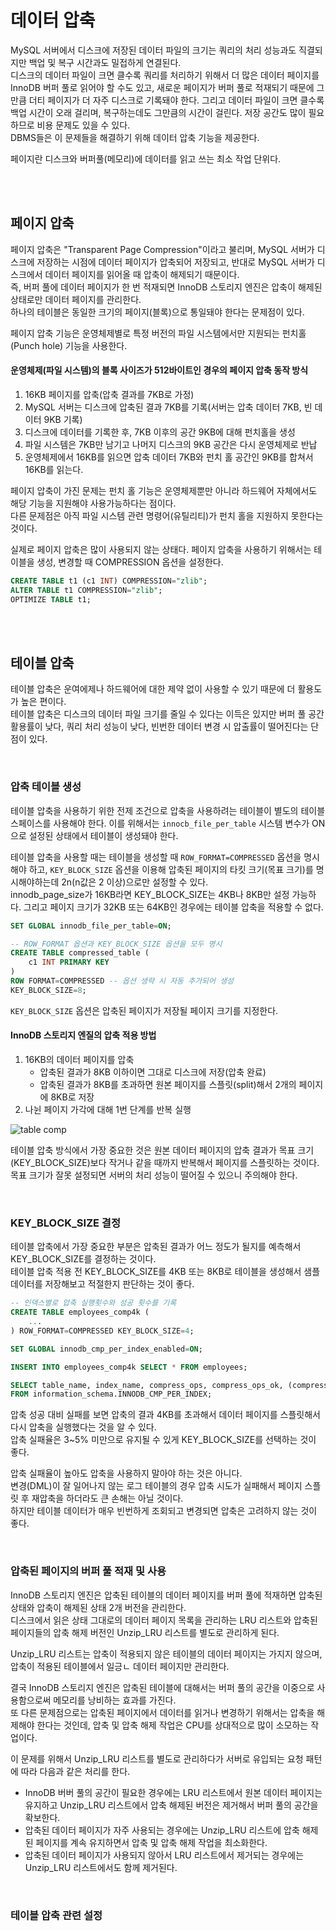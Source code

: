 # 데이터 압축

MySQL 서버에서 디스크에 저장된 데이터 파일의 크기는 쿼리의 처리 성능과도 직결되지만 백업 및 복구 시간과도 밀접하게 연결된다.  
디스크의 데이터 파일이 크면 클수록 쿼리를 처리하기 위해서 더 많은 데이터 페이지를 InnoDB 버퍼 풀로 읽어야 할 수도 있고, 새로운 페이지가 버퍼 풀로 적재되기 때문에 그만큼 더티 페이지가 더 자주 디스크로 기록돼야 한다. 그리고 데이터 파일이 크면 클수록 백업 시간이 오래 걸리며, 복구하는데도 그만큼의 시간이 걸린다. 저장 공간도 많이 필요하므로 비용 문제도 있을 수 있다.  
DBMS들은 이 문제들을 해결하기 위해 데이터 압축 기능을 제공한다.  

페이지란 디스크와 버퍼풀(메모리)에 데이터를 읽고 쓰는 최소 작업 단위다.  

<br/>
<br/>

## 페이지 압축

페이지 압축은 "Transparent Page Compression"이라고 불리며, MySQL 서버가 디스크에 저장하는 시점에 데이터 페이지가 압축되어 저장되고, 반대로 MySQL 서버가 디스크에서 데이터 페이지를 읽어올 때 압축이 해제되기 때문이다.  
즉, 버퍼 풀에 데이터 페이지가 한 번 적재되면 InnoDB 스토리지 엔진은 압축이 해제된 상태로만 데이터 페이지를 관리한다.  
하나의 테이블은 동일한 크기의 페이지(블록)으로 통일돼야 한다는 문제점이 있다.  

페이지 압축 기능은 운영체제별로 특정 버전의 파일 시스템에서만 지원되는 펀치홀(Punch hole) 기능을 사용한다.  

#### 운영체제(파일 시스템)의 블록 사이즈가 512바이트인 경우의 페이지 압축 동작 방식

1. 16KB 페이지를 압축(압축 결과를 7KB로 가정)
2. MySQL 서버는 디스크에 압축된 결과 7KB를 기록(서버는 압축 데이터 7KB, 빈 데이터 9KB 기록)
3. 디스크에 데이터를 기록한 후, 7KB 이후의 공간 9KB에 대해 펀치홀을 생성
4. 파일 시스템은 7KB만 남기고 나머지 디스크의 9KB 공간은 다시 운영체제로 반납  
5. 운영체제에서 16KB를 읽으면 압축 데이터 7KB와 펀치 홀 공간인 9KB를 합쳐서 16KB를 읽는다.  

페이지 압축이 가진 문제는 펀치 홀 기능은 운영체제뿐만 아니라 하드웨어 자체에서도 해당 기능을 지원해야 사용가능하다는 점이다.  
다른 문제점은 아직 파일 시스템 관련 명령어(유틸리티)가 펀치 홀을 지원하지 못한다는 것이다.  

실제로 페이지 압축은 많이 사용되지 않는 상태다. 페이지 압축을 사용하기 위해서는 테이블을 생성, 변경할 때 COMPRESSION 옵션을 설정한다.  
```sql
CREATE TABLE t1 (c1 INT) COMPRESSION="zlib";
ALTER TABLE t1 COMPRESSION="zlib";
OPTIMIZE TABLE t1;
```

<br/>
<br/>

## 테이블 압축

테이블 압축은 운여에제나 하드웨어에 대한 제약 없이 사용할 수 있기 때문에 더 활용도가 높은 편이다.  
테이블 압축은 디스크의 데이터 파일 크기를 줄일 수 있다는 이득은 있지만 버퍼 풀 공간 활용률이 낮다, 쿼리 처리 성능이 낮다, 빈번한 데이터 변경 시 압출률이 떨어진다는 단점이 있다.  

<br/>

### 압축 테이블 생성

테이블 압축을 사용하기 위한 전제 조건으로 압축을 사용하려는 테이블이 별도의 테이블 스페이스를 사용해야 한다. 이를 위해서는 `innocb_file_per_table` 시스템 변수가 ON으로 설정된 상태에서 테이블이 생성돼야 한다.  

테이블 압축을 사용할 때는 테이블을 생성할 때 `ROW_FORMAT=COMPRESSED` 옵션을 명시해야 하고, `KEY_BLOCK_SIZE` 옵션을 이용해 압축된 페이지의 타킷 크기(목표 크기)를 명시해야하는데 2n(n값은 2 이상)으로만 설정할 수 있다.  
innodb_page_size가 16KB라면 KEY_BLOCK_SIZE는 4KB나 8KB만 설정 가능하다. 그리고 페이지 크기가 32KB 또는 64KB인 경우에는 테이블 압축을 적용할 수 없다.  



```sql
SET GLOBAL innodb_file_per_table=ON;

-- ROW_FORMAT 옵션과 KEY_BLOCK_SIZE 옵션을 모두 명시
CREATE TABLE compressed_table (
    c1 INT PRIMARY KEY
)
ROW FORMAT=COMPRESSED -- 옵션 생략 시 자동 추가되어 생성
KEY_BLOCK_SIZE=8;
```

`KEY_BLOCK_SIZE` 옵션은 압축된 페이지가 저장될 페이지 크기를 지정한다.  

#### InnoDB 스토리지 엔질의 압축 적용 방법

1. 16KB의 데이터 페이지를 압축  
    - 압축된 결과가 8KB 이하이면 그대로 디스크에 저장(압축 완료)
    - 압축된 결과가 8KB를 초과하면 원본 페이지를 스플릿(split)해서 2개의 페이지에 8KB로 저장
2. 나뉜 페이지 가각에 대해 1번 단계를 반복 실행  

![table comp](https://blog.kakaocdn.net/dn/ub3qH/btrpu28ct6N/t6tXD2hALBgEkopWDYeoi0/img.png)  

테이블 압축 방식에서 가장 중요한 것은 원본 데이터 페이지의 압축 결과가 목표 크기(KEY_BLOCK_SIZE)보다 작거나 같을 때까지 반복해서 페이지를 스플릿하는 것이다.  
목표 크기가 잘못 설정되면 서버의 처리 성능이 떨어질 수 있으니 주의해야 한다.  


<br/>

### KEY_BLOCK_SIZE 결정

테이블 압축에서 가장 중요한 부분은 압축된 결과가 어느 정도가 될지를 예측해서 KEY_BLOCK_SIZE를 결정하는 것이다.  
테이블 압축 적용 전 KEY_BLOCK_SIZE를 4KB 또는 8KB로 테이블을 생성해서 샘플 데이터를 저장해보고 적절한지 판단하는 것이 좋다.  

```sql
-- 인덱스별로 압축 실행횟수와 성공 횟수를 기록
CREATE TABLE employees_comp4k (
    ...
) ROW_FORMAT=COMPRESSED KEY_BLOCK_SIZE=4;

SET GLOBAL innodb_cmp_per_index_enabled=ON;

INSERT INTO employees_comp4k SELECT * FROM employees;

SELECT table_name, index_name, compress_ops, compress_ops_ok, (compress_ops-compress_opt_ok) / compress_ops * 100 as compression_failure_percent
FROM information_schema.INNODB_CMP_PER_INDEX;
```

압축 성공 대비 실패를 보면 압축의 결과 4KB를 초과해서 데이터 페이지를 스플릿해서 다시 압축을 실행했다는 것을 알 수 있다.  
압축 실패율은 3~5% 미만으로 유지될 수 있게 KEY_BLOCK_SIZE를 선택하는 것이 좋다.  

압축 실패율이 높아도 압축을 사용하지 말아야 하는 것은 아니다.  
변경(DML)이 잘 일어나지 않는 로그 테이블의 경우 압축 시도가 실패해서 페이지 스플릿 후 재압축을 하더라도 큰 손해는 아닐 것이다.  
하지만 테이블 데이터가 매우 빈번하게 조회되고 변경되면 압축은 고려하지 않는 것이 좋다.  

<br/>

### 압축된 페이지의 버퍼 풀 적재 및 사용

InnoDB 스토리지 엔진은 압축된 테이블의 데이터 페이지를 버퍼 풀에 적재하면 압축된 상태와 압축이 해제된 상태 2개 버전을 관리한다.  
디스크에서 읽은 상태 그대로의 데이터 페이지 목록을 관리하는 LRU 리스트와 압축된 페이지들의 압축 해제 버전인 Unzip_LRU 리스트를 별도로 관리하게 된다.  

Unzip_LRU 리스트는 압축이 적용되지 않은 테이블의 데이터 페이지는 가지지 않으며, 압축이 적용된 테이블에서 일긍ㄴ 데이터 페이지만 관리한다.  

결국 InnoDB 스토리지 엔진은 압축된 테이블에 대해서는 버퍼 풀의 공간을 이중으로 사용함으로써 메모리를 낭비하는 효과를 가진다.  
또 다른 문제점으로는 압축된 페이지에서 데이터를 읽거나 변경하기 위해서는 압축을 해제해야 한다는 것인데, 압축 및 압축 해제 작업은 CPU를 상대적으로 많이 소모하는 작업이다.  

이 문제를 위해서 Unzip_LRU 리스트를 별도로 관리하다가 서버로 유입되는 요청 패턴에 따라 다음과 같은 처리를 한다.  

- InnoDB 버버 풀의 공간이 필요한 경우에는 LRU 리스트에서 원본 데이터 페이지는 유지하고 Unzip_LRU 리스트에서 압축 해제된 버전은 제거해서 버퍼 풀의 공간을 확보한다.  
- 압축된 데이터 페이지가 자주 사용되는 경우에는 Unzip_LRU 리스트에 압축 해제된 페이지를 계속 유지하면서 압축 및 압축 해제 작업을 최소화한다.  
- 압축된 데이터 페이지가 사용되지 않아서 LRU 리스트에서 제거되는 경우에는 Unzip_LRU 리스트에서도 함께 제거된다.  

<br/>

### 테이블 압축 관련 설정
